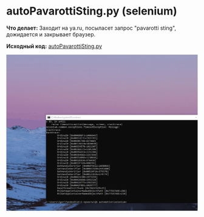 # autoPavarottiSting.py (selenium)

**Что делает:** Заходит на ya.ru, посыласет запрос "pavarotti sting", дожидается и закрывает браузер.  

**Исходный код:** [autoPavarottiSting.py](https://github.com/igornbutin/TestLab-portfolio/blob/main/autoPavarottiSting.py)  

![gif исполнения кода на selenium (autoPavarottiSting](https://github.com/igornbutin/TestLab-portfolio/blob/main/autoPavarottiSting.gif)
